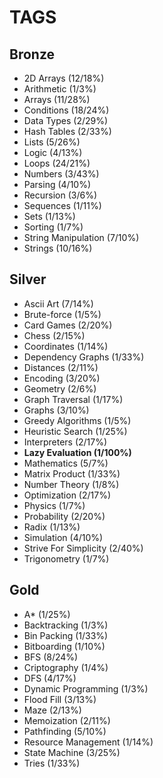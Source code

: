 # TAGS

## Bronze

-   2D Arrays (12/18%)
-   Arithmetic (1/3%)
-   Arrays (11/28%)
-   Conditions (18/24%)
-   Data Types (2/29%)
-   Hash Tables (2/33%)
-   Lists (5/26%)
-   Logic (4/13%)
-   Loops (24/21%)
-   Numbers (3/43%)
-   Parsing (4/10%)
-   Recursion (3/6%)
-   Sequences (1/11%)
-   Sets (1/13%)
-   Sorting (1/7%)
-   String Manipulation (7/10%)
-   Strings (10/16%)

## Silver

-   Ascii Art (7/14%)
-   Brute-force (1/5%)
-   Card Games (2/20%)
-   Chess (2/15%)
-   Coordinates (1/14%)
-   Dependency Graphs (1/33%)
-   Distances (2/11%)
-   Encoding (3/20%)
-   Geometry (2/6%)
-   Graph Traversal (1/17%)
-   Graphs (3/10%)
-   Greedy Algorithms (1/5%)
-   Heuristic Search (1/25%)
-   Interpreters (2/17%)
-   **Lazy Evaluation (1/100%)**
-   Mathematics (5/7%)
-   Matrix Product (1/33%)
-   Number Theory (1/8%)
-   Optimization (2/17%)
-   Physics (1/7%)
-   Probability (2/20%)
-   Radix (1/13%)
-   Simulation (4/10%)
-   Strive For Simplicity (2/40%)
-   Trigonometry (1/7%)

## Gold

-   A\* (1/25%)
-   Backtracking (1/3%)
-   Bin Packing (1/33%)
-   Bitboarding (1/10%)
-   BFS (8/24%)
-   Criptography (1/4%)
-   DFS (4/17%)
-   Dynamic Programming (1/3%)
-   Flood Fill (3/13%)
-   Maze (2/13%)
-   Memoization (2/11%)
-   Pathfinding (5/10%)
-   Resource Management (1/14%)
-   State Machine (3/25%)
-   Tries (1/33%)
